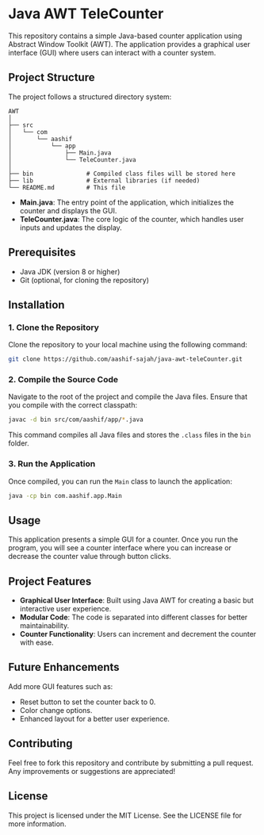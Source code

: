
# Java AWT TeleCounter

This repository contains a simple Java-based counter application using Abstract Window Toolkit (AWT). The application provides a graphical user interface (GUI) where users can interact with a counter system.

## Project Structure

The project follows a structured directory system:

```text
AWT
│
├── src
│   └── com
│       └── aashif
│           └── app
│               ├── Main.java
│               └── TeleCounter.java
│
├── bin               # Compiled class files will be stored here
├── lib               # External libraries (if needed)
└── README.md         # This file
```

- **Main.java**: The entry point of the application, which initializes the counter and displays the GUI.
- **TeleCounter.java**: The core logic of the counter, which handles user inputs and updates the display.

## Prerequisites

- Java JDK (version 8 or higher)
- Git (optional, for cloning the repository)

## Installation

### 1. Clone the Repository

Clone the repository to your local machine using the following command:

```bash
git clone https://github.com/aashif-sajah/java-awt-teleCounter.git
```

### 2. Compile the Source Code

Navigate to the root of the project and compile the Java files. Ensure that you compile with the correct classpath:

```bash
javac -d bin src/com/aashif/app/*.java
```

This command compiles all Java files and stores the `.class` files in the `bin` folder.

### 3. Run the Application

Once compiled, you can run the `Main` class to launch the application:

```bash
java -cp bin com.aashif.app.Main
```

## Usage

This application presents a simple GUI for a counter. Once you run the program, you will see a counter interface where you can increase or decrease the counter value through button clicks.

## Project Features

- **Graphical User Interface**: Built using Java AWT for creating a basic but interactive user experience.
- **Modular Code**: The code is separated into different classes for better maintainability.
- **Counter Functionality**: Users can increment and decrement the counter with ease.

## Future Enhancements

Add more GUI features such as:

- Reset button to set the counter back to 0.
- Color change options.
- Enhanced layout for a better user experience.

## Contributing

Feel free to fork this repository and contribute by submitting a pull request. Any improvements or suggestions are appreciated!

## License

This project is licensed under the MIT License. See the LICENSE file for more information.

